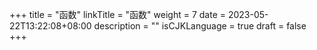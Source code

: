 +++
title = "函数"
linkTitle = "函数"
weight = 7
date = 2023-05-22T13:22:08+08:00
description = ""
isCJKLanguage = true
draft = false
+++